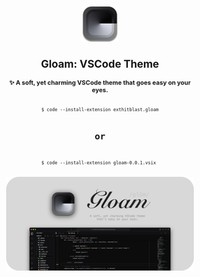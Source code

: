 <div align="center">

<img src="assets/icon.png" style="width: 100px; height: auto;">

# Gloam: VSCode Theme
### ✨ A soft, yet charming VSCode theme that goes easy on your eyes.

<code>
$ code --install-extension exthitblast.gloam

# or
$ code --install-extension gloam-0.0.1.vsix
</code>

<br>
<img src="assets/banner.png" style="width: 800px; height: auto;">

</div>